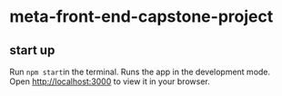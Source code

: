 # meta-front-end-capstone-project

## start up

Run `npm start`in the terminal.
Runs the app in the development mode.\
Open [http://localhost:3000](http://localhost:3000) to view it in your browser.
